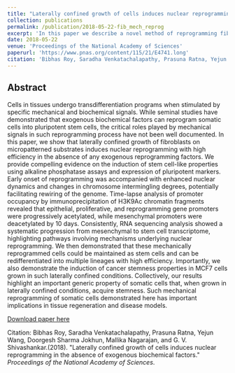 ```yaml
---
title: "Laterally confined growth of cells induces nuclear reprogramming in the absence of exogenous biochemical factors"
collection: publications
permalink: /publication/2018-05-22-fib_mech_reprog
excerpt: 'In this paper we describe a novel method of reprogramming fibbroblasts to iPSC-like cells.'
date: 2018-05-22
venue: 'Proceedings of the National Academy of Sciences'
paperurl: 'https://www.pnas.org/content/115/21/E4741.long'
citation: 'Bibhas Roy, Saradha Venkatachalapathy, Prasuna Ratna, Yejun Wang, Doorgesh Sharma Jokhun, Mallika Nagarajan, and G. V. Shivashankar.(2018). &quot;Laterally confined growth of cells induces nuclear reprogramming in the absence of exogenous biochemical factors.&quot; <i>Proceedings of the National Academy of Sciences</i>.'
---
```


## Abstract
Cells in tissues undergo transdifferentiation programs when stimulated by specific mechanical and biochemical signals. While seminal studies have demonstrated that exogenous biochemical factors can reprogram somatic cells into pluripotent stem cells, the critical roles played by mechanical signals in such reprogramming process have not been well documented. In this paper, we show that laterally confined growth of fibroblasts on micropatterned substrates induces nuclear reprogramming with high efficiency in the absence of any exogenous reprogramming factors. We provide compelling evidence on the induction of stem cell-like properties using alkaline phosphatase assays and expression of pluripotent markers. Early onset of reprogramming was accompanied with enhanced nuclear dynamics and changes in chromosome intermingling degrees, potentially facilitating rewiring of the genome. Time-lapse analysis of promoter occupancy by immunoprecipitation of H3K9Ac chromatin fragments revealed that epithelial, proliferative, and reprogramming gene promoters were progressively acetylated, while mesenchymal promoters were deacetylated by 10 days. Consistently, RNA sequencing analysis showed a systematic progression from mesenchymal to stem cell transcriptome, highlighting pathways involving mechanisms underlying nuclear reprogramming. We then demonstrated that these mechanically reprogrammed cells could be maintained as stem cells and can be redifferentiated into multiple lineages with high efficiency. Importantly, we also demonstrate the induction of cancer stemness properties in MCF7 cells grown in such laterally confined conditions. Collectively, our results highlight an important generic property of somatic cells that, when grown in laterally confined conditions, acquire stemness. Such mechanical reprogramming of somatic cells demonstrated here has important implications in tissue regeneration and disease models.

[Download paper here](https://www.pnas.org/content/115/21/E4741.long)

Citation: Bibhas Roy, Saradha Venkatachalapathy, Prasuna Ratna, Yejun Wang, Doorgesh Sharma Jokhun, Mallika Nagarajan, and G. V. Shivashankar.(2018). &quot;Laterally confined growth of cells induces nuclear reprogramming in the absence of exogenous biochemical factors.&quot; <i>Proceedings of the National Academy of Sciences</i>.
